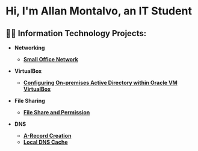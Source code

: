 <h1>Hi, I'm Allan Montalvo, an IT Student</h1>

<h2>👨‍💻 Information Technology Projects:</h2>

- <b>Networking<b>
  - [Small Office Network](https://github.com/AllanMontalvo/Small-Office-Network)
- <b>VirtualBox</b>
  - [Configuring On-premises Active Directory within Oracle VM VirtualBox](https://github.com/AllanMontalvo/Virtualbox-Active-Directory)
 
- <b>File Sharing</b>
  - [File Share and Permission](https://github.com/AllanMontalvo/File-Share-and-Permission)
 
- <b>DNS</b>
  -  [A-Record Creation](https://github.com/AllanMontalvo/A-Record-Exercise)
  -  [Local DNS Cache](https://github.com/AllanMontalvo/Local-DNS-Cache-Exercise)
